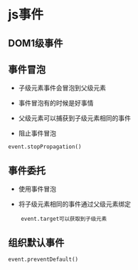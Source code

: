 # js事件

## DOM1级事件

## 事件冒泡

* 子级元素事件会冒泡到父级元素

* 事件冒泡有的时候是好事情

- 父级元素可以捕获到子级元素相同的事件

- 阻止事件冒泡

`event.stopPropagation()`

## 事件委托

* 使用事件冒泡

- 将子级元素相同的事件通过父级元素绑定

```
	event.target可以获取到子级元素
```

## 组织默认事件

`event.preventDefault()`